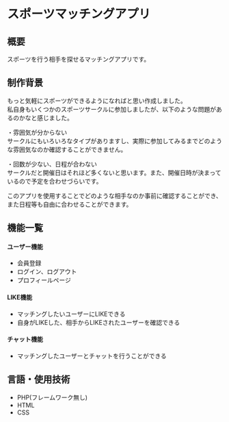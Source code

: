 # スポーツマッチングアプリ

## 概要
スポーツを行う相手を探せるマッチングアプリです。

## 制作背景
もっと気軽にスポーツができるようになればと思い作成しました。<br>
私自身もいくつかのスポーツサークルに参加しましたが、以下のような問題があるのかなと感じました。

・雰囲気が分からない<br>
サークルにもいろいろなタイプがありますし、実際に参加してみるまでどのような雰囲気なのか確認することができません。

・回数が少ない、日程が合わない<br>
サークルだと開催日はそれほど多くないと思います。また、開催日時が決まっているので予定を合わせづらいです。

このアプリを使用することでどのような相手なのか事前に確認することができ、また日程等も自由に合わせることができます。

## 機能一覧

#### ユーザー機能
- 会員登録
- ログイン、ログアウト
- プロフィールページ


#### LIKE機能
- マッチングしたいユーザーにLIKEできる
- 自身がLIKEした、相手からLIKEされたユーザーを確認できる


#### チャット機能
- マッチングしたユーザーとチャットを行うことができる


## 言語・使用技術

- PHP(フレームワーク無し)
- HTML
- CSS
